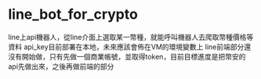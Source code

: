 # line_bot_for_crypto
line上api機器人，從line介面上選取某一幣種，就能呼叫機器人去爬取幣種價格等資料
api_key目前部署在本地，未來應該會佈在VM的環境變數上
line前端部分還沒有開始做，只有先做一個商業帳號，並取得token，目前目標進度是把幣安的api先做出來，之後再做前端的部分

